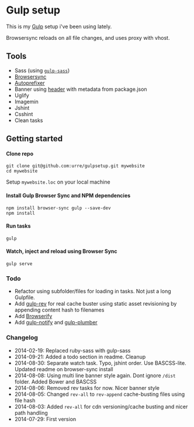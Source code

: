 # Gulp setup

This is my [Gulp](http://gulpjs.com) setup i've been using lately.

Browsersync reloads on all file changes, and uses proxy with vhost.

## Tools

+ Sass (using [``gulp-sass``](https://www.npmjs.com/package/gulp-sass))
+ [Browsersync](http://browsersync.io)
+ [Autoprefixer](https://github.com/ai/autoprefixer)
+ Banner using [header](https://www.npmjs.org/package/gulp-header) with metadata from package.json
+ Uglify
+ Imagemin
+ Jshint
+ Csshint
+ Clean tasks

## Getting started

#### Clone repo

	git clone git@github.com:urre/gulpsetup.git mywebsite
	cd mywebsite

Setup `mywebsite.loc` on your local machine

#### Install Gulp Browser Sync and NPM dependencies

	npm install browser-sync gulp --save-dev
	npm install

#### Run tasks

	gulp

#### Watch, inject and reload using Browser Sync

	gulp serve

### Todo

+ Refactor using subfolder/files for loading in tasks. Not just a long Gulpfile.
+ Add [gulp-rev](https://github.com/sindresorhus/gulp-rev) for real cache buster using static asset revisioning by appending content hash to filenames
+ Add [Browserify](http://viget.com/extend/gulp-browserify-starter-faq)
+ Add [gulp-notify](https://www.npmjs.org/package/gulp-notify) and [gulp-plumber](https://www.npmjs.org/package/gulp-plumber)

### Changelog

+ 2014-02-19: Replaced ruby-sass with gulp-sass
+ 2014-09-21: Added a todo section in readme. Cleanup
+ 2014-08-30: Separate watch task. Typo, jshint order. Use BASCSS-lite. Updated readme on browser-sync install
+ 2014-08-08: Using multi line banner style again. Dont ignore `/dist` folder. Added Bower and BASCSS
+ 2014-08-06: Removed rev tasks for now. Nicer banner style
+ 2014-08-05: Changed `rev-all` to `rev-append` cache-busting files using file hash
+ 2014-08-03: Added `rev-all` for cdn versioning/cache busting and nicer path handling
+ 2014-07-29: First version

